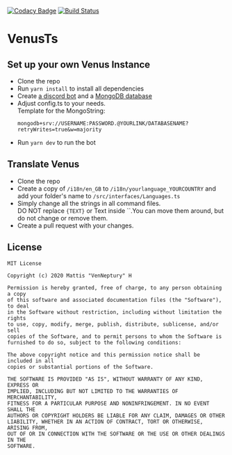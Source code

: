 [![Codacy Badge](https://api.codacy.com/project/badge/Grade/164dd58eda3d4adb981095303f55362d)](https://www.codacy.com?utm_source=github.com&utm_medium=referral&utm_content=Mattis6666/Venus&utm_campaign=Badge_Grade)
[![Build Status](https://travis-ci.com/Mattis6666/Venus.svg?token=zfRp6sQK95ixCpZjsWq9&branch=master)](https://travis-ci.com/Mattis6666/Venus)

# VenusTs

## Set up your own Venus Instance

-   Clone the repo
-   Run `yarn install` to install all dependencies
-   Create [a discord bot](https://discordapp.com/developers/applications 'Create a Discord Bot!') and a [MongoDB database](https://www.mongodb.com/ 'Create a MongoDB database!')
-   Adjust config.ts to your needs.\
    Template for the MongoString:
    ````
    mongodb+srv://USERNAME:PASSWORD.@YOURLINK/DATABASENAME?retryWrites=true&w=majority
    ````
-   Run `yarn dev` to run the bot

## Translate Venus

-   Clone the repo
-   Create a copy of `/i18n/en_GB` to `/i18n/yourlanguage_YOURCOUNTRY` and add your folder's name to `/src/interfaces/Languages.ts`
-   Simply change all the strings in all command files.\
    DO NOT replace `{TEXT}` or Text inside ``.You can move them around, but do not change or remove them.
-   Create a pull request with your changes.

## License

````
MIT License

Copyright (c) 2020 Mattis "VenNeptury" H

Permission is hereby granted, free of charge, to any person obtaining a copy
of this software and associated documentation files (the "Software"), to deal
in the Software without restriction, including without limitation the rights
to use, copy, modify, merge, publish, distribute, sublicense, and/or sell
copies of the Software, and to permit persons to whom the Software is
furnished to do so, subject to the following conditions:

The above copyright notice and this permission notice shall be included in all
copies or substantial portions of the Software.

THE SOFTWARE IS PROVIDED "AS IS", WITHOUT WARRANTY OF ANY KIND, EXPRESS OR
IMPLIED, INCLUDING BUT NOT LIMITED TO THE WARRANTIES OF MERCHANTABILITY,
FITNESS FOR A PARTICULAR PURPOSE AND NONINFRINGEMENT. IN NO EVENT SHALL THE
AUTHORS OR COPYRIGHT HOLDERS BE LIABLE FOR ANY CLAIM, DAMAGES OR OTHER
LIABILITY, WHETHER IN AN ACTION OF CONTRACT, TORT OR OTHERWISE, ARISING FROM,
OUT OF OR IN CONNECTION WITH THE SOFTWARE OR THE USE OR OTHER DEALINGS IN THE
SOFTWARE.
````
